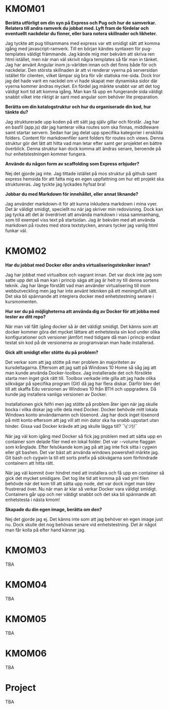# KMOM01
**Berätta utförligt om din syn på Express och Pug och hur de samverkar. Relatera till andra ramverk du jobbat med. Lyft fram de fördelar och eventuellt nackdelar du finner, eller bara notera skillnader och likheter.**

Jag tyckte att pug tillsammans med express var ett smidigt sätt att komma igång med javascript-ramverk. Till en början kändes syntaxen för pug-templates väldigt främmande. Jag kände mig mer bekväm att skriva ren html istället, men när man väl skrivit några templates så får man in tänket. Jag har använt Angular inom js-världen innan och det finns både för och nackdelar. Den största skillnaden är att vi renderar vyerna på serversidan istället för clienten, vilket lämpar sig bra för vår statiska me-sida. Dock tror jag det hade varit en nackdel om vi hade skapat mer dynamiska sidor där vyerna kommer ändras mycket. En fördel jag märkte snabbt var att det tog väldigt kort tid att komma igång. Man kan få upp en fungerande sida väldigt snabbt vilket inte riktigt är sant med angular som behöver lite preparation.

**Berätta om din katalogstruktur och hur du organiserade din kod, hur tänkte du?**

Jag strukturerade upp koden på ett sätt jag själv gillar och förstår. Jag har en basfil (app.js) där jag hanterar vilka routes som ska finnas, middleware samt startar servern. Sedan har jag delat upp specifika kategorier i enskilda folders. Content för markdownfiler samt folders för routes och views. Denna struktur gör det lätt att hitta vad man letar efter samt ger projektet en bättre överblick. Denna struktur kan dock komma att ändras senare, beroende på hur enhetstestningen kommer fungera.

**Använde du någon form av scaffolding som Express erbjuder?**

Nej det gjorde jag inte. Jag tittade istället på mos struktur på github samt express hemsida för att fatta mig en egen uppfattning om hur ett projekt ska struktureras. Jag tyckte jag lyckades hyfsat bra!

**Jobbar du med Markdown för innehållet, eller annat liknande?**

Jag använder markdown-it för att kunna inkludera markdown i mina vyer. Det är väldigt smidigt, speciellt nu när jag skriver min redovisning. Dock kan jag tycka att det är överdrivet att använda markdown i vissa sammanhang, som till exempel viss text på startsidan. Jag är bekväm med att använda markdown på routes med stora textstycken, annars tycker jag vanlig html funkar väl.

# KMOM02
**Har du jobbat med Docker eller andra virtualiseringstekniker innan?**

Jag har jobbat med virtualbox och vagrant innan. Det var dock inte jag som satte upp det så man kan i princip säga att jag är helt ny till denna sortens teknik. Jag har länge förstått vad man använder virtualisering till inom webbutveckling men jag har inte använt tekniken på ett meningsfullt sätt. Det ska bli spännande att integrera docker med enhetstestning senare i kursmomenten.

**Hur ser du på möjligheterna att använda dig av Docker för att jobba med tester av ditt repo?**

När man väl fått igång docker så är det väldigt smidigt. Det känns som att docker kommer göra det mycket lättare att enhetstesta sin kod under olika konfigurationer och versioner jämfört med tidigare då man i princip endast testat sin kod på de versionerna av programvaran man hade installerad.

**Gick allt smidigt eller stötte du på problem?**

Det verkar som att jag stötte på mer problem än majoriteten av kursdeltagarna. Eftersom att jag satt på Windows 10 Home så såg jag att man kunde använda Docker-toolbox. Jag installerade det och försökte starta men inget gick rätt till. Toolbox verkade inte gilla att jag hade olika sökvägar på specifika program (Git) då jag har flera diskar. Därför blev det till att skaffa Edu versionen av Windows 10 från BTH och uppgradera. Då kunde jag installera vanliga versionen av Docker.  

Installationen gick felfri men jag stötte på problem åter igen när jag skulle bocka i vilka diskar jag ville dela med Docker. Docker behövde mitt lokala Windows konto användarnamn och lösenord. Jag har dock inget lösenord på mitt konto eftersom att jag vill att min dator ska ha snabb uppstart utan hinder. Gissa vad Docker krävde att jag skulle lägga till? ¯\\_(ツ)_/¯

När jag väl kom igång med Docker så fick jag problem med att sätta upp en container som delade filer med en lokal folder. Det var --volume flaggan som krånglade. Efter felsökande kom jag på att jag inte fick sitta i cygwin eller git bashen. Det var bäst att använda windows powershell märkte jag. Git bash och cygwin la till ett sorts prefix på sökvägarna som förhindrade containern att hitta rätt.

När jag väl kommit över hindret med att installera och få upp en container så gick det mycket smidigare. Det tog lite tid att komma på vad yml filen behövde när det kom till att sätta upp node, det var dock inget man blev frustrerad över. Nu när man är klar så verkar Docker vara väldigt smidigt. Containers går upp och ner väldigt snabbt och det ska bli spännande att enhetstesta i nästa kmom!

**Skapade du din egen image, berätta om den?**

Nej det gjorde jag ej. Det känns inte som att jag behöver en egen image just nu. Dock skulle det nog behövas senare vid enhetstestning. Det är något man får kolla på efter hand känner jag.

# KMOM03
TBA
# KMOM04
TBA
# KMOM05
TBA
# KMOM06
TBA
# Project
TBA
